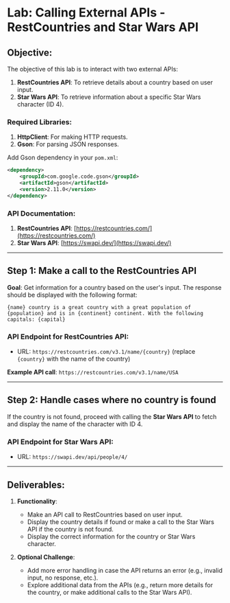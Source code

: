 # Lab: Calling External APIs - RestCountries and Star Wars API

## Objective:
The objective of this lab is to interact with two external APIs:
1. **RestCountries API**: To retrieve details about a country based on user input.
2. **Star Wars API**: To retrieve information about a specific Star Wars character (ID 4).

### Required Libraries:
1. **HttpClient**: For making HTTP requests.
2. **Gson**: For parsing JSON responses.

Add Gson dependency in your `pom.xml`:

```xml
<dependency>
    <groupId>com.google.code.gson</groupId>
    <artifactId>gson</artifactId>
    <version>2.11.0</version>
</dependency>
```

### API Documentation:
1. **RestCountries API**: [https://restcountries.com/](https://restcountries.com/)
2. **Star Wars API**: [https://swapi.dev/](https://swapi.dev/)

---

## Step 1: Make a call to the RestCountries API

**Goal**: Get information for a country based on the user's input. The response should be displayed with the following format:

```
{name} country is a great country with a great population of {population} and is in {continent} continent. With the following capitals: {capital}
```

### API Endpoint for RestCountries API:
- URL: `https://restcountries.com/v3.1/name/{country}` (replace `{country}` with the name of the country)

**Example API call**: `https://restcountries.com/v3.1/name/USA`

---

## Step 2: Handle cases where no country is found

If the country is not found, proceed with calling the **Star Wars API** to fetch and display the name of the character with ID 4.

### API Endpoint for Star Wars API:
- URL: `https://swapi.dev/api/people/4/`

---

## Deliverables:
1. **Functionality**: 
   - Make an API call to RestCountries based on user input.
   - Display the country details if found or make a call to the Star Wars API if the country is not found.
   - Display the correct information for the country or Star Wars character.
   
2. **Optional Challenge**:
   - Add more error handling in case the API returns an error (e.g., invalid input, no response, etc.).
   - Explore additional data from the APIs (e.g., return more details for the country, or make additional calls to the Star Wars API).
